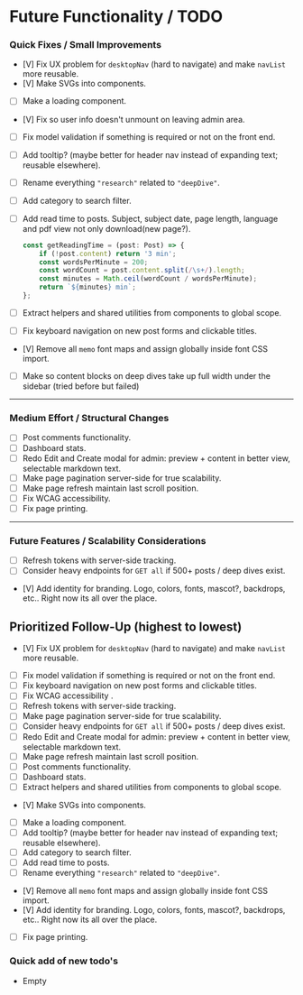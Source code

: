 # Future Functionality / TODO

### **Quick Fixes / Small Improvements**

* [V] Fix UX problem for `desktopNav` (hard to navigate) and make `navList` more reusable.
* [V] Make SVGs into components.
* [ ] Make a loading component.
* [V] Fix so user info doesn't unmount on leaving admin area.
* [ ] Fix model validation if something is required or not on the front end.
* [ ] Add tooltip? (maybe better for header nav instead of expanding text; reusable elsewhere).
* [ ] Rename everything `"research"` related to `"deepDive"`.
* [ ] Add category to search filter.
* [ ] Add read time to posts. Subject, subject date, page length, language and pdf view not only download(new page?).

  ```ts
  const getReadingTime = (post: Post) => {
      if (!post.content) return '3 min';
      const wordsPerMinute = 200;
      const wordCount = post.content.split(/\s+/).length;
      const minutes = Math.ceil(wordCount / wordsPerMinute);
      return `${minutes} min`;
  };
  ```
* [ ] Extract helpers and shared utilities from components to global scope.
* [ ] Fix keyboard navigation on new post forms and clickable titles.
* [V] Remove all `memo` font maps and assign globally inside font CSS import.
* [ ] Make so content blocks on deep dives take up full width under the sidebar (tried before but failed)

---

### **Medium Effort / Structural Changes**

* [ ] Post comments functionality.
* [ ] Dashboard stats.
* [ ] Redo Edit and Create modal for admin: preview + content in better view, selectable markdown text.
* [ ] Make page pagination server-side for true scalability.
* [ ] Make page refresh maintain last scroll position.
* [ ] Fix WCAG accessibility.
* [ ] Fix page printing.

---

### **Future Features / Scalability Considerations**

* [ ] Refresh tokens with server-side tracking.
* [ ] Consider heavy endpoints for `GET all` if 500+ posts / deep dives exist.
* [V] Add identity for branding. Logo, colors, fonts, mascot?, backdrops, etc.. Right now its all over the place.

## Prioritized Follow-Up (highest to lowest)

* [V] Fix UX problem for `desktopNav` (hard to navigate) and make `navList` more reusable.
* [ ] Fix model validation if something is required or not on the front end.
* [ ] Fix keyboard navigation on new post forms and clickable titles.
* [ ] Fix WCAG accessibility .
* [ ] Refresh tokens with server-side tracking.
* [ ] Make page pagination server-side for true scalability.
* [ ] Consider heavy endpoints for `GET all` if 500+ posts / deep dives exist.
* [ ] Redo Edit and Create modal for admin: preview + content in better view, selectable markdown text.
* [ ] Make page refresh maintain last scroll position.
* [ ] Post comments functionality.
* [ ] Dashboard stats.
* [ ] Extract helpers and shared utilities from components to global scope.
* [V] Make SVGs into components.
* [ ] Make a loading component.
* [ ] Add tooltip? (maybe better for header nav instead of expanding text; reusable elsewhere).
* [ ] Add category to search filter.
* [ ] Add read time to posts.
* [ ] Rename everything `"research"` related to `"deepDive"`.
* [V] Remove all `memo` font maps and assign globally inside font CSS import.
* [V] Add identity for branding. Logo, colors, fonts, mascot?, backdrops, etc.. Right now its all over the place.
* [ ] Fix page printing.

### Quick add of new todo's
* Empty
